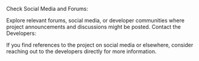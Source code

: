 Check Social Media and Forums:

Explore relevant forums, social media, or developer communities where project announcements and discussions might be posted.
Contact the Developers:

If you find references to the project on social media or elsewhere, consider reaching out to the developers directly for more information.
